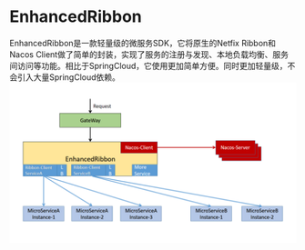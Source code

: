 # EnhancedRibbon
EnhancedRibbon是一款轻量级的微服务SDK，它将原生的Netfix Ribbon和Nacos Client做了简单的封装，实现了服务的注册与发现、本地负载均衡、服务间访问等功能。相比于SpringCloud，它使用更加简单方便。同时更加轻量级，不会引入大量SpringCloud依赖。
![Image text](https://github.com/berbatov001/EnhancedRibbon/blob/main/1.png)
